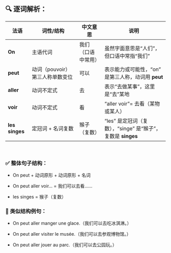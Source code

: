 ## 🔍 逐词解析：
| 法语   | 词性/结构  | 中文意思  | 说明  |
| -------- | ----- | --------- | ------ |
| **On**         | 主语代词   | 我们（口语中常用） | 虽然字面意思是“人们”，但口语中常指“我们”  |
| **peut**       | 动词（pouvoir）第三人称单数变位 | 可以        | 表示能力或可能性，“on” 是第三人称，动词用 **peut**   |
| **aller**      | 动词不定式 | 去  | 表示“去做某事”，这里是“去”某地  |
| **voir**       | 动词不定式               | 看         | “aller voir”= 去看（某物或某人）|
| **les singes** | 定冠词 + 名词复数     | 猴子（复数）    | “les” 是定冠词（复数），“singe” 是“猴子”，复数是 **singes** |

&nbsp;
### ✅ 整体句子结构：
 - On peut + 动词原形 + 动词原形 + 名词

 - On peut aller voir... = 我们可以去看……

 - les singes = 猴子（复数）

### 🧠 类似结构例句：
 - On peut aller manger une glace.（我们可以去吃冰淇淋。）

 - On peut aller visiter le musée.（我们可以去参观博物馆。）

 - On peut aller jouer au parc.（我们可以去公园玩。）
